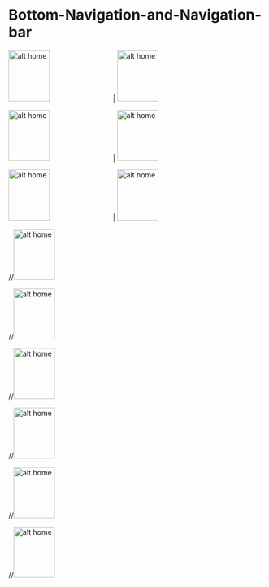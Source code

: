# Bottom-Navigation-and-Navigation-bar

<img src="https://user-images.githubusercontent.com/68494371/211166500-35666c5a-75b2-46dc-936c-3ef4c7fd1007.png" alt="alt home" style="width:40%;height:100"> | <img src="https://user-images.githubusercontent.com/68494371/211166501-d0762a3e-22f2-40e3-a463-5127b8c0c803.png" alt="alt home" style="width:40%;height:100">


<img src="https://user-images.githubusercontent.com/68494371/211166503-49dde08d-51e6-49ae-ace8-515864551cd0.png" alt="alt home" style="width:40%;height:100"> | <img src="https://user-images.githubusercontent.com/68494371/211166516-85406d6b-3bfe-4090-9011-66c12e31c9ec.png" alt="alt home" style="width:40%;height:100">


<img src="https://user-images.githubusercontent.com/68494371/211166519-f04481d1-6c10-4d32-b8f9-3a491173b16d.png" alt="alt home" style="width:40%;height:100"> | <img src="https://user-images.githubusercontent.com/68494371/211166588-611c88fb-bc07-49c2-a0b3-5315242bdfd2.png" alt="alt home" style="width:40%;height:100">


//<img src="https://user-images.githubusercontent.com/68494371/211166500-35666c5a-75b2-46dc-936c-3ef4c7fd1007.png" alt="alt home" style="width:40%;height:100">

//<img src="https://user-images.githubusercontent.com/68494371/211166501-d0762a3e-22f2-40e3-a463-5127b8c0c803.png" alt="alt home" style="width:40%;height:100">

//<img src="https://user-images.githubusercontent.com/68494371/211166503-49dde08d-51e6-49ae-ace8-515864551cd0.png" alt="alt home" style="width:40%;height:100">

//<img src="https://user-images.githubusercontent.com/68494371/211166516-85406d6b-3bfe-4090-9011-66c12e31c9ec.png" alt="alt home" style="width:40%;height:100">

//<img src="https://user-images.githubusercontent.com/68494371/211166519-f04481d1-6c10-4d32-b8f9-3a491173b16d.png" alt="alt home" style="width:40%;height:100">

//<img src="https://user-images.githubusercontent.com/68494371/211166588-611c88fb-bc07-49c2-a0b3-5315242bdfd2.png" alt="alt home" style="width:40%;height:100">


<!-- ![Screenshot_20230108_005452](https://user-images.githubusercontent.com/68494371/211166500-35666c5a-75b2-46dc-936c-3ef4c7fd1007.png)


![Screenshot_20230108_005437](https://user-images.githubusercontent.com/68494371/211166501-d0762a3e-22f2-40e3-a463-5127b8c0c803.png)


![Screenshot_20230108_005420](https://user-images.githubusercontent.com/68494371/211166503-49dde08d-51e6-49ae-ace8-515864551cd0.png)


![Screenshot_20230108_005400](https://user-images.githubusercontent.com/68494371/211166516-85406d6b-3bfe-4090-9011-66c12e31c9ec.png)


![Screenshot_20230108_005517](https://user-images.githubusercontent.com/68494371/211166519-f04481d1-6c10-4d32-b8f9-3a491173b16d.png)


![Screenshot_20230108_010447](https://user-images.githubusercontent.com/68494371/211166588-611c88fb-bc07-49c2-a0b3-5315242bdfd2.png) -->
